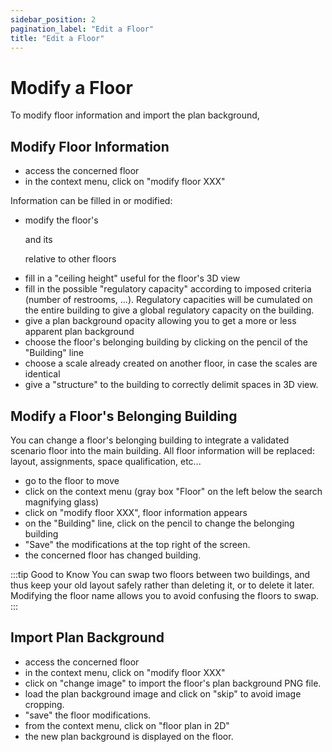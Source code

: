 ```yaml
---
sidebar_position: 2
pagination_label: "Edit a Floor"
title: "Edit a Floor"
---
```


# Modify a Floor

<Youtube code="mV6c8d2ZYbE"/>

To modify floor information and import the plan background,


## Modify Floor Information

-   access the concerned floor
-   in the context menu, click on "modify floor XXX"

Information can be filled in or modified:

-   modify the floor's <P code="floor:name" /> and its <P code="floor:level" /> relative to other floors
-   fill in a "ceiling height" useful for the floor's 3D view
-   fill in the possible "regulatory capacity" according to imposed criteria (number of restrooms, ...). Regulatory capacities will be cumulated on the entire building to give a global regulatory capacity on the building.
-   give a plan background opacity allowing you to get a more or less apparent plan background
-   choose the floor's belonging building by clicking on the pencil of the "Building" line
-   choose a scale already created on another floor, in case the scales are identical
-   give a "structure" to the building to correctly delimit spaces in 3D view.


## Modify a Floor's Belonging Building

You can change a floor's belonging building to integrate a validated scenario floor into the main building.
All floor information will be replaced: layout, assignments, space qualification, etc...

-	go to the floor to move
-	click on the context menu (gray box "Floor" on the left below the search magnifying glass)
-	click on "modify floor XXX", floor information appears
-	on the "Building" line, click on the pencil to change the belonging building
-	"Save" the modifications at the top right of the screen.
-	the concerned floor has changed building.

:::tip Good to Know
You can swap two floors between two buildings, and thus keep your old layout safely rather than deleting it, or to delete it later. Modifying the floor name allows you to avoid confusing the floors to swap.
:::


## Import Plan Background

-   access the concerned floor
-   in the context menu, click on "modify floor XXX"
-   click on "change image" to import the floor's plan background PNG file.
-   load the plan background image and click on "skip" to avoid image cropping.
-   "save" the floor modifications.
-   from the context menu, click on "floor plan in 2D"
-   the new plan background is displayed on the floor.






